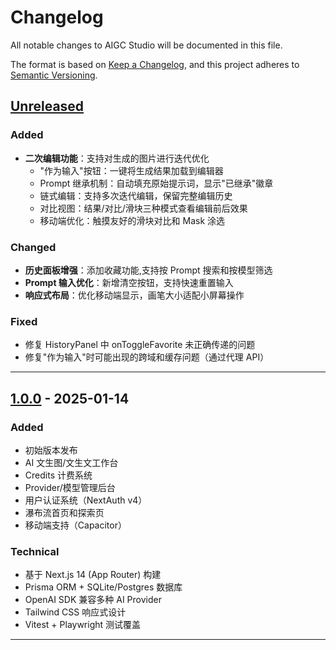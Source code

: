 # Changelog

All notable changes to AIGC Studio will be documented in this file.

The format is based on [Keep a Changelog](https://keepachangelog.com/en/1.0.0/),
and this project adheres to [Semantic Versioning](https://semver.org/spec/v2.0.0.html).

## [Unreleased]

### Added
- **二次编辑功能**：支持对生成的图片进行迭代优化
  - "作为输入"按钮：一键将生成结果加载到编辑器
  - Prompt 继承机制：自动填充原始提示词，显示"已继承"徽章
  - 链式编辑：支持多次迭代编辑，保留完整编辑历史
  - 对比视图：结果/对比/滑块三种模式查看编辑前后效果
  - 移动端优化：触摸友好的滑块对比和 Mask 涂选

### Changed
- **历史面板增强**：添加收藏功能,支持按 Prompt 搜索和按模型筛选
- **Prompt 输入优化**：新增清空按钮，支持快速重置输入
- **响应式布局**：优化移动端显示，画笔大小适配小屏幕操作

### Fixed
- 修复 HistoryPanel 中 onToggleFavorite 未正确传递的问题
- 修复"作为输入"时可能出现的跨域和缓存问题（通过代理 API）

---

## [1.0.0] - 2025-01-14

### Added
- 初始版本发布
- AI 文生图/文生文工作台
- Credits 计费系统
- Provider/模型管理后台
- 用户认证系统（NextAuth v4）
- 瀑布流首页和探索页
- 移动端支持（Capacitor）

### Technical
- 基于 Next.js 14 (App Router) 构建
- Prisma ORM + SQLite/Postgres 数据库
- OpenAI SDK 兼容多种 AI Provider
- Tailwind CSS 响应式设计
- Vitest + Playwright 测试覆盖

---

[Unreleased]: https://github.com/yourorg/aigc-studio/compare/v1.0.0...HEAD
[1.0.0]: https://github.com/yourorg/aigc-studio/releases/tag/v1.0.0
